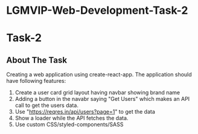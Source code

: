 # LGMVIP-Web-Development-Task-2

# Task-2

## About The Task
Creating a web application using create-react-app. The application should have following features:
1. Create a user card grid layout having navbar showing brand name
2. Adding a button in the navabr saying "Get Users" which makes an API call to get the users data.
3. Use "https://reqres.in/api/users?page=1" to get the data
4. Show a loader while the API fetches the data.
5. Use custom CSS/styled-components/SASS

